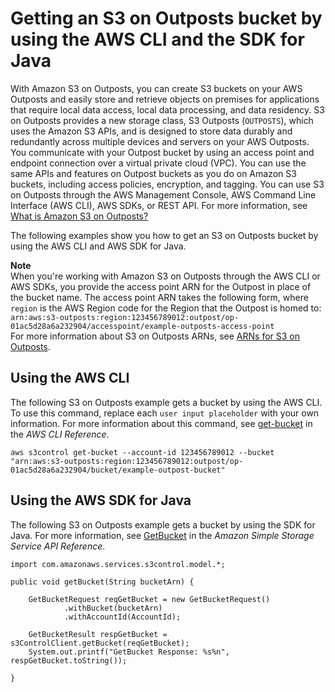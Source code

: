 # Getting an S3 on Outposts bucket by using the AWS CLI and the SDK for Java<a name="S3OutpostsGetBucket"></a>

With Amazon S3 on Outposts, you can create S3 buckets on your AWS Outposts and easily store and retrieve objects on premises for applications that require local data access, local data processing, and data residency\. S3 on Outposts provides a new storage class, S3 Outposts \(`OUTPOSTS`\), which uses the Amazon S3 APIs, and is designed to store data durably and redundantly across multiple devices and servers on your AWS Outposts\. You communicate with your Outpost bucket by using an access point and endpoint connection over a virtual private cloud \(VPC\)\. You can use the same APIs and features on Outpost buckets as you do on Amazon S3 buckets, including access policies, encryption, and tagging\. You can use S3 on Outposts through the AWS Management Console, AWS Command Line Interface \(AWS CLI\), AWS SDKs, or REST API\. For more information, see [What is Amazon S3 on Outposts?](S3onOutposts.md)

The following examples show you how to get an S3 on Outposts bucket by using the AWS CLI and AWS SDK for Java\.

**Note**  
When you're working with Amazon S3 on Outposts through the AWS CLI or AWS SDKs, you provide the access point ARN for the Outpost in place of the bucket name\. The access point ARN takes the following form, where `region` is the AWS Region code for the Region that the Outpost is homed to:   
`arn:aws:s3-outposts:region:123456789012:outpost/op-01ac5d28a6a232904/accesspoint/example-outposts-access-point`   
For more information about S3 on Outposts ARNs, see [ARNs for S3 on Outposts](S3OutpostsIAM.md#S3OutpostsARN)\.

## Using the AWS CLI<a name="S3OutpostsGetBucketCLI"></a>

The following S3 on Outposts example gets a bucket by using the AWS CLI\. To use this command, replace each `user input placeholder` with your own information\. For more information about this command, see [get\-bucket](https://awscli.amazonaws.com/v2/documentation/api/latest/reference/s3control/get-bucket.html) in the *AWS CLI Reference*\.

```
aws s3control get-bucket --account-id 123456789012 --bucket "arn:aws:s3-outposts:region:123456789012:outpost/op-01ac5d28a6a232904/bucket/example-outpost-bucket"
```

## Using the AWS SDK for Java<a name="S3OutpostsGetBucketJava"></a>

The following S3 on Outposts example gets a bucket by using the SDK for Java\. For more information, see [GetBucket](https://docs.aws.amazon.com/AmazonS3/latest/API/API_control_GetBucket.html) in the *Amazon Simple Storage Service API Reference*\.

```
import com.amazonaws.services.s3control.model.*;

public void getBucket(String bucketArn) {

    GetBucketRequest reqGetBucket = new GetBucketRequest()
            .withBucket(bucketArn)
            .withAccountId(AccountId);

    GetBucketResult respGetBucket = s3ControlClient.getBucket(reqGetBucket);
    System.out.printf("GetBucket Response: %s%n", respGetBucket.toString());

}
```